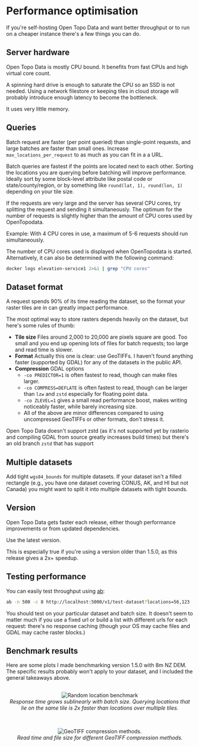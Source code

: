 # Performance optimisation

If you're self-hosting Open Topo Data and want better throughput or to run on a cheaper instance there's a few things you can do.


## Server hardware

Open Topo Data is mostly CPU bound. It benefits from fast CPUs and high virtual core count.

A spinning hard drive is enough to saturate the CPU so an SSD is not needed. Using a network filestore or keeping tiles in cloud storage will probably introduce enough latency to become the bottleneck.

It uses very little memory.



## Queries

Batch request are faster (per point queried) than single-point requests, and large batches are faster than small ones. Increase `max_locations_per_request` to as much as you can fit in a a URL.

Batch queries are fastest if the points are located next to each other. Sorting the locations you are querying before batching will improve performance. Ideally sort by some block-level attribute like postal code or state/county/region, or by something like  `round(lat, 1), round(lon, 1)` depending on your tile size.

If the requests are very large and the server has several CPU cores, try splitting the request and sending it simultaneously. The optimum for the number of requests is slightly higher than the amount of CPU cores used by OpenTopodata.

Example: With 4 CPU cores in use, a maximum of 5-6 requests should run simultaneously.

The number of CPU cores used is displayed when OpenTopodata is started. Alternatively, it can also be determined with the following command:
```bash
docker logs elevation-service1 2>&1 | grep "CPU cores"
```


## Dataset format

A request spends 90% of its time reading the dataset, so the format your raster tiles are in can greatly impact performance. 

The most optimal way to store rasters depends heavily on the dataset, but here's some rules of thumb:

* **Tile size** Files around 2,000 to 20,000 are pixels square are good. Too small and you end up opening lots of files for batch requests; too large and read time is slower.
* **Format** Actually this one is clear: use GeoTIFFs. I haven't found anything faster (supported by GDAL) for any of the datasets in the public API.
* **Compression** GDAL options
	* `-co PREDICTOR=1` is often fastest to read, though can make files larger.
	* `-co COMPRESS=DEFLATE` is often fastest to read, though can be larger than `lzw` and `zstd` especially for floating point data.
	* `-co ZLEVEL=1` gives a small read performance boost, makes writing noticeably faster, while barely increasing size. 
	* All of the above are minor differences compared to using uncompressed GeoTIFFs or other formats, don't stress it.


Open Topo Data doesn't support zstd (as it's not supported yet by rasterio and compiling GDAL from source greatly increases build times) but there's an old branch `zstd` that has support


## Multiple datasets

Add tight `wgs84_bounds` for multiple datasets. If your dataset isn't a filled rectangle (e.g., you have one dataset covering CONUS, AK, and HI but not Canada) you might want to split it into multiple datasets with tight bounds.


## Version

Open Topo Data gets faster each release, either though performance improvements or from updated dependencies.

Use the latest version.

This is especially true if you're using a version older than 1.5.0, as this release gives a 2x+ speedup.


## Testing performance

You can easily test throughput using [ab](https://httpd.apache.org/docs/2.4/programs/ab.html):


```bash
ab -n 500 -c 8 http://localhost:5000/v1/test-dataset?locations=56,123
```

You should test on your particular dataset and batch size. It doesn't seem to matter much if you use a fixed url or build a list with different urls for each request: there's no response caching (though your OS may cache files and GDAL may cache raster blocks.)


## Benchmark results

Here are some plots I made benchmarking version 1.5.0 with 8m NZ DEM. The specific results probably won't apply to your dataset, and I included the general takeaways above.  


<p style="text-align:center; padding: 1rem 0">
  <img src="/img/bench-random.png" alt="Random location benchmark">
  <br>
  <em>Response time grows sublinearly with batch size. Querying locations that lie on the same tile is 2x faster than locations over multiple tiles.</em>
</p>


<p style="text-align:center; padding: 1rem 0">
  <img src="/img/bench-table.png" alt="GeoTIFF compression methods.">
  <br>
  <em>Read time and file size for different GeoTIFF compression methods.</em>
</p>


